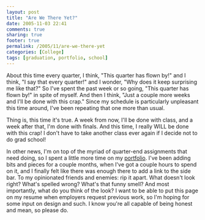 ```yaml
---
layout: post
title: "Are We There Yet?"
date: 2005-11-03 22:41
comments: true
sharing: true
footer: true
permalink: /2005/11/are-we-there-yet
categories: [College]
tags: [graduation, portfolio, school]
---
```

About this time every quarter, I think, "This quarter has flown by!" and I think, "I say that every quarter!" and I wonder, "Why does it keep surprising me like that?"  So I've spent the past week or so going, "This quarter has flown by!" in spite of myself.  And then I think, "Just a couple more weeks and I'll be done with this crap."  Since my schedule is particularly unpleasant this time around, I've been repeating that one more than usual.

Thing is, this time it's true.  A week from now, I'll be done with class, and a week after that, I'm done with finals.  And this time, I really WILL be done with this crap!  I don't have to take another class ever again if I decide not to do grad school!

In other news, I'm on top of the myriad of quarter-end assignments that need doing, so I spent a little more time on my <a href="http://www.brockli.com/portfolio/">portfolio</a>.  I've been adding bits and pieces for a couple months, when I've got a couple hours to spend on it, and I finally felt like there was enough there to add a link to the side bar.  To my opinionated friends and enemies: rip it apart.  What doesn't look right?  What's spelled wrong?  What's that funny smell?  And most importantly, what do you think of the look?  I want to be able to put this page on my resume when employers request previous work, so I'm hoping for some input on design and such.  I know you're all capable of being honest and mean, so please do.
